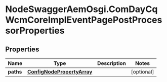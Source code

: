 # NodeSwaggerAemOsgi.ComDayCqWcmCoreImplEventPagePostProcessorProperties

## Properties
Name | Type | Description | Notes
------------ | ------------- | ------------- | -------------
**paths** | [**ConfigNodePropertyArray**](ConfigNodePropertyArray.md) |  | [optional] 


